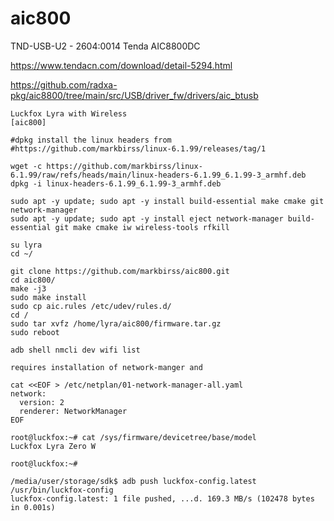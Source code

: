 # aic800
TND-USB-U2 - 2604:0014 Tenda AIC8800DC

https://www.tendacn.com/download/detail-5294.html

https://github.com/radxa-pkg/aic8800/tree/main/src/USB/driver_fw/drivers/aic_btusb

```
Luckfox Lyra with Wireless
[aic800]

#dpkg install the linux headers from 
#https://github.com/markbirss/linux-6.1.99/releases/tag/1

wget -c https://github.com/markbirss/linux-6.1.99/raw/refs/heads/main/linux-headers-6.1.99_6.1.99-3_armhf.deb
dpkg -i linux-headers-6.1.99_6.1.99-3_armhf.deb

sudo apt -y update; sudo apt -y install build-essential make cmake git network-manager
sudo apt -y update; sudo apt -y install eject network-manager build-essential git make cmake iw wireless-tools rfkill

su lyra
cd ~/

git clone https://github.com/markbirss/aic800.git
cd aic800/
make -j3
sudo make install
sudo cp aic.rules /etc/udev/rules.d/
cd /
sudo tar xvfz /home/lyra/aic800/firmware.tar.gz
sudo reboot

adb shell nmcli dev wifi list

```

```
requires installation of network-manger and

cat <<EOF > /etc/netplan/01-network-manager-all.yaml
network:
  version: 2
  renderer: NetworkManager
EOF

root@luckfox:~# cat /sys/firmware/devicetree/base/model
Luckfox Lyra Zero W

root@luckfox:~# 

/media/user/storage/sdk$ adb push luckfox-config.latest /usr/bin/luckfox-config
luckfox-config.latest: 1 file pushed, ...d. 169.3 MB/s (102478 bytes in 0.001s)

```



